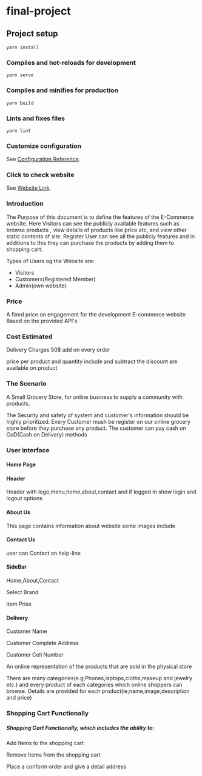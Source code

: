 # final-project

## Project setup
```
yarn install
```

### Compiles and hot-reloads for development
```
yarn serve
```

### Compiles and minifies for production
```
yarn build
```

### Lints and fixes files
```
yarn lint
```

### Customize configuration
See [Configuration Reference](https://cli.vuejs.org/config/).



### Click to check website
See [Website Link](https://e-commerce-website-dfmr-1hj4lqwy8-furqan859.vercel.app/).
  
  ### Introduction
<p>The Purpose of this document is to define the features of the E-Commerce website.
Here Visitors can see the publicly available features such as browse products , view details of products like price etc, and view other static contents of site. Register User can see all the publicly features and in additions to this they can purchase the products by adding them to shopping cart.</p>
<p>Types of Users og the Website are:</p>
 <ul>
 <li>Visitors</li>
 <li> Customers(Registered Member)</li>
 <li>Admin(own website)</li>
 </ul>


 ### Price
 <p>
 A fixed price on engagement for the development E-commerce website Based on the provided API's
 <h3>Cost Estimated</h3>
 <p>Delivery Charges 50$ add on every order</p>
 <p>price per product and quantity include and subtract the discount are available on product
 </p>
 </p>


 ### The Scenario 
 <p>A Small Grocery Store, for online business to supply a community with products.</p>
 <p>The Security and safety of system and customer's information should be highly prioritized. Every Customer mush be register on our online grocery store before they purchase any product. The customer can pay cash on CoD(Cash on Delivery) methods</p>


 ### User interface

 <h4>Home Page</h4>
 <h4>Header</h4>
 <p>Header with logo,menu,home,about,contact and if logged in show login and logout options</p>
 <h4>About Us</h4>
 <p>This page contains information about website some images include</p>
 <h4>Contact Us</h4>
 <p>user can Contact on help-line</p>
 <h4>SideBar</h4>
 <p>Home,About,Contact</p>
 <p>Select Brand</p>
 <p>Item Prise</p>
 <h4>Delivery</h4>
 <p>Customer Name</p>
 <p>Customer Complete Address</p>
 <p>Customer Cell Number</p>

 <p>An online representation of the products that are sold in the physical store</p>
 <p>There are many categories(e.g;Phones,laptops,cloths,makeup and jewelry etc.) and every product of each categories which online shoppers can browse. Details are provided for each product(ie;name,image,description and price)</p>

 ### Shopping Cart Functionally
 <h5>Shopping Cart Functionally, which includes the ability to:</h5>
 <p>Add Items to the shopping cart</p>
 <p>Remove Items from the shopping cart</p>
 <p>Place a conform order and give a detail address</p>
 



 

